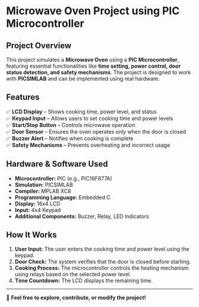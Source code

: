 # Microwave Oven Project using PIC Microcontroller

## Project Overview
This project simulates a **Microwave Oven** using a **PIC Microcontroller**, featuring essential functionalities like **time setting, power control, door status detection, and safety mechanisms**. The project is designed to work with **PICSIMLAB** and can be implemented using real hardware.

## Features
✅ **LCD Display** – Shows cooking time, power level, and status  
✅ **Keypad Input** – Allows users to set cooking time and power levels  
✅ **Start/Stop Button** – Controls microwave operation  
✅ **Door Sensor** – Ensures the oven operates only when the door is closed  
✅ **Buzzer Alert** – Notifies when cooking is complete  
✅ **Safety Mechanisms** – Prevents overheating and incorrect usage  

## Hardware & Software Used
- **Microcontroller:** PIC (e.g., PIC16F877A)  
- **Simulation:** PICSIMLAB  
- **Compiler:** MPLAB XC8  
- **Programming Language:** Embedded C  
- **Display:** 16x4 LCD  
- **Input:** 4x4 Keypad  
- **Additional Components:** Buzzer, Relay, LED Indicators  

## How It Works
1. **User Input:** The user enters the cooking time and power level using the keypad.  
2. **Door Check:** The system verifies that the door is closed before starting.  
3. **Cooking Process:** The microcontroller controls the heating mechanism using relays based on the selected power level.  
4. **Time Countdown:** The LCD displays the remaining time.  

---

🚀 **Feel free to explore, contribute, or modify the project!**  
